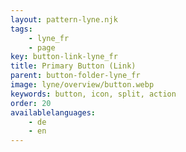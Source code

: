 ```yaml
---
layout: pattern-lyne.njk
tags: 
    - lyne_fr
    - page
key: button-link-lyne_fr
title: Primary Button (Link)
parent: button-folder-lyne_fr
image: lyne/overview/button.webp
keywords: button, icon, split, action
order: 20
availablelanguages: 
    - de
    - en
---
```

